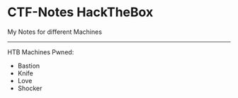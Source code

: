 # CTF-Notes HackTheBox 
My Notes for different Machines 
***
HTB Machines Pwned:
- Bastion
- Knife
- Love
- Shocker
